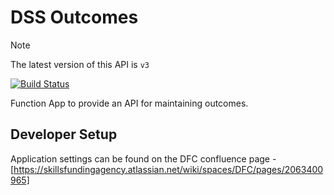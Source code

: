 # DSS Outcomes

> [!NOTE]  
> The latest version of this API is `v3`

[![Build Status](https://sfa-gov-uk.visualstudio.com/CDS%202.0/_apis/build/status/Yaml/dss-outcomes?repoName=SkillsFundingAgency%2Fdss-outcomes&branchName=master-v3)](https://sfa-gov-uk.visualstudio.com/CDS%202.0/_build/latest?definitionId=1465&repoName=SkillsFundingAgency%2Fdss-outcomes&branchName=master-v3)

Function App to provide an API for maintaining outcomes.

## Developer Setup

Application settings can be found on the DFC confluence page - [https://skillsfundingagency.atlassian.net/wiki/spaces/DFC/pages/2063400965]
